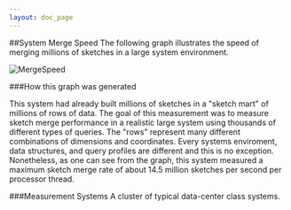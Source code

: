 ```yaml
---
layout: doc_page
---
```



##System Merge Speed
The following graph illustrates the speed of merging millions of sketches in a large system environment.

<img class="doc-img-full" src="{{site.docs_img_dir}}MergeSpeed.png" alt="MergeSpeed" />

###How this graph was generated

This system had already built millions of sketches in a "sketch mart" of millions of rows of data.  The goal of this measurement was to measure sketch merge performance in a realistic large system using thousands of different types of queries.  The "rows" represent many different combinations of dimensions and coordinates.  Every systems enviroment, data structures, and query profiles are different and this is no exception.  Nonetheless, as one can see from the graph, this system measured a maximum sketch merge rate of about 14.5 million sketches per second per processor thread.

###Measurement Systems
A cluster of typical data-center class systems.

